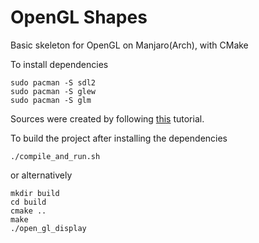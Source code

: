  
# OpenGL Shapes

Basic skeleton for OpenGL on Manjaro(Arch), with CMake

To install dependencies

```
sudo pacman -S sdl2
sudo pacman -S glew
sudo pacman -S glm
```

Sources were created by following [this](https://www.youtube.com/playlist?list=PLEETnX-uPtBXT9T-hD0Bj31DSnwio-ywh)
tutorial. 

To build the project after installing the dependencies

```
./compile_and_run.sh
```

or alternatively

```
mkdir build
cd build
cmake ..
make
./open_gl_display
```

